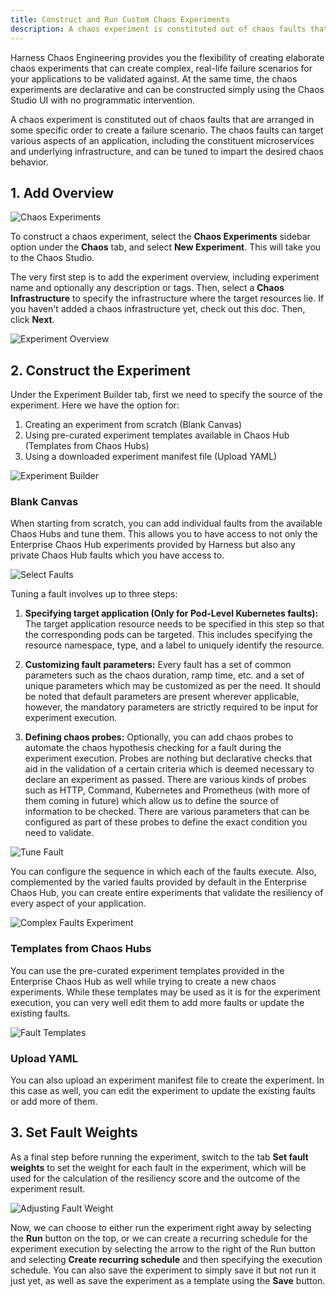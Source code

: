 ```yaml
---
title: Construct and Run Custom Chaos Experiments
description: A chaos experiment is constituted out of chaos faults that are arranged in some specific order to create a failure scenario.
---
```


Harness Chaos Engineering provides you the flexibility of creating elaborate chaos experiments that can create complex, real-life failure scenarios for your applications to be validated against. At the same time, the chaos experiments are declarative and can be constructed simply using the Chaos Studio UI with no programmatic intervention.

A chaos experiment is constituted out of chaos faults that are arranged in some specific order to create a failure scenario. The chaos faults can target various aspects of an application, including the constituent microservices and underlying infrastructure, and can be tuned to impart the desired chaos behavior.

## 1. Add Overview

![Chaos Experiments](./static/construct-and-run-custom-chaos-experiments/chaos-experiments.png)

To construct a chaos experiment, select the **Chaos Experiments** sidebar option under the **Chaos** tab, and select **New Experiment**. This will take you to the Chaos Studio. 

The very first step is to add the experiment overview, including experiment name and optionally any description or tags. Then, select a **Chaos Infrastructure** to specify the infrastructure where the target resources lie. If you haven't added a chaos infrastructure yet, check out this doc. Then, click **Next**.

![Experiment Overview](./static/construct-and-run-custom-chaos-experiments/experiment-overview.png)

## 2. Construct the Experiment

Under the Experiment Builder tab, first we need to specify the source of the experiment. Here we have the option for:
1. Creating an experiment from scratch (Blank Canvas)
2. Using pre-curated experiment templates available in Chaos Hub (Templates from Chaos Hubs)
3. Using a downloaded experiment manifest file (Upload YAML)

![Experiment Builder](./static/construct-and-run-custom-chaos-experiments/experiment-builder.png)

### Blank Canvas
When starting from scratch, you can add individual faults from the available Chaos Hubs and tune them. This allows you to have access to not only the Enterprise Chaos Hub experiments provided by Harness but also any private Chaos Hub faults which you have access to. 

![Select Faults](./static/construct-and-run-custom-chaos-experiments/select-faults.png)

Tuning a fault involves up to three steps:

1. **Specifying target application (Only for Pod-Level Kubernetes faults):** The target application resource needs to be specified in this step so that the corresponding pods can be targeted. This includes specifying the resource namespace, type, and a label to uniquely identify the resource.

2. **Customizing fault parameters:**  Every fault has a set of common parameters such as the chaos duration, ramp time, etc. and a set of unique parameters which may be customized as per the need. It should be noted that default parameters are present wherever applicable, however, the mandatory parameters are strictly required to be input for experiment execution.

3. **Defining chaos probes:** Optionally, you can add chaos probes to automate the chaos hypothesis checking for a fault during the experiment execution. Probes are nothing but declarative checks that aid in the validation of a certain criteria which is deemed necessary to declare an experiment as passed. There are various kinds of probes such as HTTP, Command, Kubernetes and Prometheus (with more of them coming in future) which allow us to define the source of information to be checked. There are various parameters that can be configured as part of these probes to define the exact condition you need to validate.

![Tune Fault](./static/construct-and-run-custom-chaos-experiments/tune-fault.png)

You can configure the sequence in which each of the faults execute. Also, complemented by the varied faults provided by default in the Enterprise Chaos Hub, you can create entire experiments that validate the resiliency of every aspect of your application.

![Complex Faults Experiment](./static/construct-and-run-custom-chaos-experiments/complex-faults-experiment.png)

### Templates from Chaos Hubs
You can use the pre-curated experiment templates provided in the Enterprise Chaos Hub as well while trying to create a new chaos experiments. While these templates may be used as it is for the experiment execution, you can very well edit them to add more faults or update the existing faults.

![Fault Templates](./static/construct-and-run-custom-chaos-experiments/fault-templates.png)

### Upload YAML
You can also upload an experiment manifest file to create the experiment. In this case as well, you can edit the experiment to update the existing faults or add more of them.

## 3. Set Fault Weights

As a final step before running the experiment, switch to the tab **Set fault weights** to set the weight for each fault in the experiment, which will be used for the calculation of the resiliency score and the outcome of the experiment result.

![Adjusting Fault Weight](./static/construct-and-run-custom-chaos-experiments/adjusting-fault-weight.png)

Now, we can choose to either run the experiment right away by selecting the **Run** button on the top, or we can create a recurring schedule for the experiment execution by selecting the arrow to the right of the Run button and selecting **Create recurring schedule** and then specifying the execution schedule. You can also save the experiment to simply save it but not run it just yet, as well as save the experiment as a template using the **Save** button.